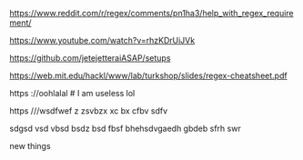 https://www.reddit.com/r/regex/comments/pn1ha3/help_with_regex_requirement/

https://www.youtube.com/watch?v=rhzKDrUiJVk

https://github.com/jetejetteraiASAP/setups

https://web.mit.edu/hackl/www/lab/turkshop/slides/regex-cheatsheet.pdf

https ://oohlalal # I am useless lol

https ///wsdfwef
z
zsvbzx
xc
bx
cfbv
sdfv


sdgsd
vsd
vbsd
bsdz
bsd
fbsf
bhehsdvgaedh
gbdeb
sfrh
swr

new things

